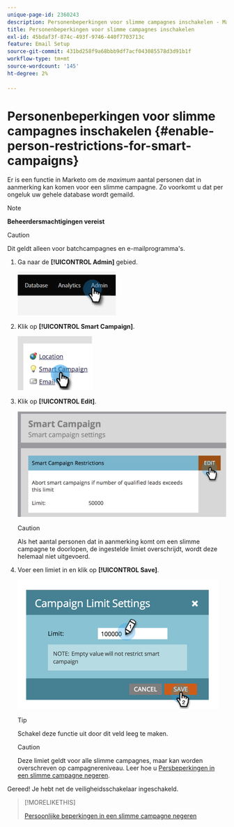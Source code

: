 ```yaml
---
unique-page-id: 2360243
description: Personenbeperkingen voor slimme campagnes inschakelen - Marketo Docs - Productdocumentatie
title: Personenbeperkingen voor slimme campagnes inschakelen
exl-id: 45bdaf3f-874c-493f-9746-440f7703713c
feature: Email Setup
source-git-commit: 431bd258f9a68bbb9df7acf043085578d3d91b1f
workflow-type: tm+mt
source-wordcount: '145'
ht-degree: 2%

---
```


# Personenbeperkingen voor slimme campagnes inschakelen {#enable-person-restrictions-for-smart-campaigns}

Er is een functie in Marketo om de _maximum_ aantal personen dat in aanmerking kan komen voor een slimme campagne. Zo voorkomt u dat per ongeluk uw gehele database wordt gemaild.

>[!NOTE]
>
>**Beheerdersmachtigingen vereist**

>[!CAUTION]
>
>Dit geldt alleen voor batchcampagnes en e-mailprogramma&#39;s.

1. Ga naar de **[!UICONTROL Admin]** gebied.

   ![](assets/enable-person-restrictions-for-smart-campaigns-1.png)

1. Klik op **[!UICONTROL Smart Campaign]**.

   ![](assets/enable-person-restrictions-for-smart-campaigns-2.png)

1. Klik op **[!UICONTROL Edit]**.

   ![](assets/enable-person-restrictions-for-smart-campaigns-3.png)

   >[!CAUTION]
   >
   >Als het aantal personen dat in aanmerking komt om een slimme campagne te doorlopen, de ingestelde limiet overschrijdt, wordt deze helemaal niet uitgevoerd.

1. Voer een limiet in en klik op **[!UICONTROL Save]**.

   ![](assets/enable-person-restrictions-for-smart-campaigns-4.png)

   >[!TIP]
   >
   >Schakel deze functie uit door dit veld leeg te maken.

   >[!CAUTION]
   >
   >Deze limiet geldt voor alle slimme campagnes, maar kan worden overschreven op campagnereniveau. Leer hoe u [Persbeperkingen in een slimme campagne negeren](/help/marketo/product-docs/core-marketo-concepts/smart-campaigns/using-smart-campaigns/override-person-restrictions-in-a-smart-campaign.md).

Gereed! Je hebt net de veiligheidsschakelaar ingeschakeld.

>[!MORELIKETHIS]
>
>[Persoonlijke beperkingen in een slimme campagne negeren](/help/marketo/product-docs/core-marketo-concepts/smart-campaigns/using-smart-campaigns/override-person-restrictions-in-a-smart-campaign.md)
